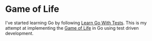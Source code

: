 # Game of Life

I've started learning Go by following [Learn Go With Tests](https://quii.gitbook.io/learn-go-with-tests). This is my attempt at implementing the [Game of Life](https://en.wikipedia.org/wiki/Conway%27s_Game_of_Life) in Go using test driven development.